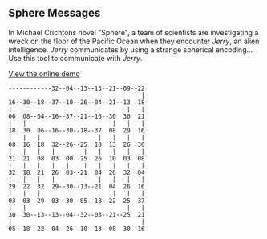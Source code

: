## Sphere Messages

<!-- ![sphere](https://github.com/mediaupstream.com/Sphere/) -->

In Michael Crichtons novel "Sphere", a team of scientists are investigating a wreck on the floor of the Pacific Ocean when they encounter *Jerry*, an alien intelligence. *Jerry* communicates by using a strange spherical encoding... Use this tool to communicate with *Jerry*.

[View the online demo](http://mediaupstream.com/sandbox/sphere)

```
------------32--04--13--13--21--09--22
                                     |
16--30--18--37--10--26--04--21--13  18
|                                |   |
06  08--04--16--37--21--16--30  30  21
|   |                        |   |   |
18  30  06--16--30--18--37  08  29  16
|   |   |                |   |   |   |
08  16  18  32--26--25  10  13  26  30
|   |   |   |        |   |   |   |   |
21  21  08  03  00  25  26  10  03  08
|   |   |   |   |    |   |   |   |   |
32  18  21  26  03--21  04  26  32  04
|   |   |   |            |   |   |   |
29  22  32  29--30--13--21  04  26  16
|   |   |                    |   |   |
03  03  29--03--30--05--18--22  25  37
|   |                            |   |
30  30--13--13--04--32--03--21--25  21
|                                    |
05--18--22--04--26--10--13--08--30--16
```